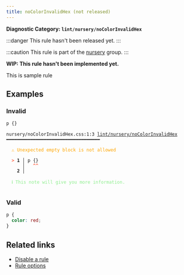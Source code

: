 ```yaml
---
title: noColorInvalidHex (not released)
---
```


**Diagnostic Category: `lint/nursery/noColorInvalidHex`**

:::danger
This rule hasn't been released yet.
:::

:::caution
This rule is part of the [nursery](/linter/rules/#nursery) group.
:::

**WIP: This rule hasn't been implemented yet.**

This is sample rule

## Examples

### Invalid

```css
p {}
```

<pre class="language-text"><code class="language-text">nursery/noColorInvalidHex.css:1:3 <a href="https://biomejs.dev/linter/rules/no-color-invalid-hex">lint/nursery/noColorInvalidHex</a> ━━━━━━━━━━━━━━━━━━━━━━━━━━━━━━━━━━━

<strong><span style="color: Orange;">  </span></strong><strong><span style="color: Orange;">⚠</span></strong> <span style="color: Orange;">Unexpected empty block is not allowed</span>
  
<strong><span style="color: Tomato;">  </span></strong><strong><span style="color: Tomato;">&gt;</span></strong> <strong>1 │ </strong>p {}
   <strong>   │ </strong>  <strong><span style="color: Tomato;">^</span></strong><strong><span style="color: Tomato;">^</span></strong>
    <strong>2 │ </strong>
  
<strong><span style="color: lightgreen;">  </span></strong><strong><span style="color: lightgreen;">ℹ</span></strong> <span style="color: lightgreen;">This note will give you more information.</span>
  
</code></pre>

### Valid

```css
p {
  color: red;
}
```

## Related links

- [Disable a rule](/linter/#disable-a-lint-rule)
- [Rule options](/linter/#rule-options)
